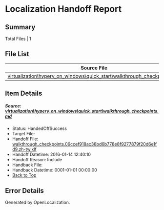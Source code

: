 # <a name='report-top'></a> Localization Handoff Report

## Summary
 Total Files | 1

## File List
 Source File | Status | Details 
 ----------- | ------ | ------- 
 [virtualization\hyperv_on_windows\quick_start\walkthrough_checkpoints.md](https://github.com/OpenLocalizationOrg/hyperVTest/blob/da5193922ac589aa15547984a10f61df73ba68b4/virtualization/hyperv_on_windows/quick_start/walkthrough_checkpoints.md) | HandedOffSuccess | [Details](#b33e429df0ccc58eec72ad44ce1510471af95a98169)

## Item Details
##### <a name='b33e429df0ccc58eec72ad44ce1510471af95a98169'></a> Source: [virtualization\hyperv_on_windows\quick_start\walkthrough_checkpoints.md](https://github.com/OpenLocalizationOrg/hyperVTest/blob/da5193922ac589aa15547984a10f61df73ba68b4/virtualization/hyperv_on_windows/quick_start/walkthrough_checkpoints.md)
* Status: HandedOffSuccess
* Target File: 
* Handoff File: [walkthrough_checkpoints.06ccef918ac38bd6b778e8f9277879f20d6e1fd9.zh-tw.xlf](https://github.com/OpenLocalizationOrg/olhandoff/blob/843d56218f7679550fc3688511ad8232e7e3ab7e/ol-handoff/OpenLocalizationOrg/hyperVTest.zh-tw/live/walkthrough_checkpoints.06ccef918ac38bd6b778e8f9277879f20d6e1fd9.zh-tw.xlf)
* Handoff Datetime: 2016-01-14 12:40:10
* Handoff Reason: Include
* Handback File: 
* Handback Datetime: 0001-01-01 00:00:00
* [Back to Top](#report-top)


## Error Details

Generated by OpenLocalization.
